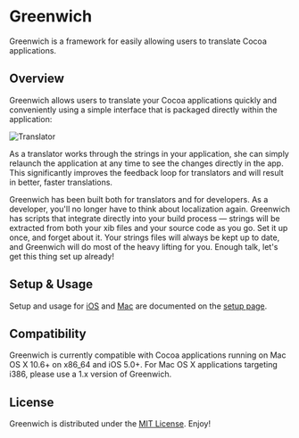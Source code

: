 # Greenwich

Greenwich is a framework for easily allowing users to translate Cocoa applications.

## Overview

Greenwich allows users to translate your Cocoa applications quickly and conveniently using a
simple interface that is packaged directly within the application:

![Translator](http://fadingred.github.com/greenwich/media/images/translator.png)

As a translator works through the strings in your application, she can simply relaunch the
application at any time to see the changes directly in the app. This significantly improves
the feedback loop for translators and will result in better, faster translations.

Greenwich has been built both for translators and for developers. As a developer, you'll no
longer have to think about localization again. Greenwich has scripts that integrate directly
into your build process &mdash; strings will be extracted from both your xib files and your
source code as you go. Set it up once, and forget about it. Your strings files will always be
kept up to date, and Greenwich will do most of the heavy lifting for you. Enough talk, let's
get this thing set up already!

## Setup & Usage

Setup and usage for [iOS](http://fadingred.github.com/greenwich/setup/#ios) and
[Mac](http://fadingred.github.com/greenwich/setup/#ios) are documented on the
[setup page](http://fadingred.github.com/greenwich/setup/).

## Compatibility

Greenwich is currently compatible with Cocoa applications running on Mac OS X 10.6+ on x86_64 and iOS 5.0+. For
Mac OS X applications targeting i386, please use a 1.x version of Greenwich.


## License

Greenwich is distributed under the [MIT License](http://www.opensource.org/licenses/mit-license.php). Enjoy!
